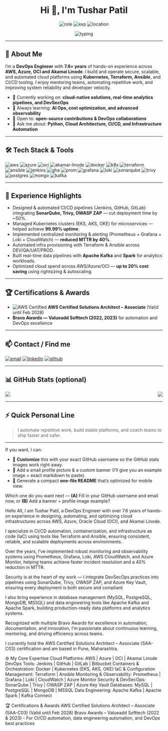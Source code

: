 <!-- ====== Profile Header ====== -->
<h1 align="center">Hi 👋, I'm Tushar Patil</h1>
<p align="center">
  <img src="https://img.shields.io/badge/DevOps-Engineer-blue?style=for-the-badge&logo=gitlab" alt="role" />
  <img src="https://img.shields.io/badge/Experience-7.6%2B%20Years-important?style=for-the-badge&logo=visual-studio-code" alt="exp" />
  <img src="https://img.shields.io/badge/Location-Pune%2C%20India-orange?style=for-the-badge&logo=mapbox" alt="location" />
</p>

<p align="center">
  <img alt="typing" src="https://readme-typing-svg.herokuapp.com?font=Fira+Code&size=22&pause=1000&color=2EC4B6&width=600&lines=I+build+cloud+native+platforms;CI%2FCD+automation+%7C+Kubernetes+%7C+DevSecOps" />
</p>

---

## 🚀 About Me
I’m a **DevOps Engineer** with **7.6+ years** of hands-on experience across **AWS, Azure, OCI and Akamai Linode**. I build and operate secure, scalable, and automated cloud platforms using **Kubernetes, Terraform, Ansible**, and CI/CD tooling. I enjoy mentoring teams, automating repetitive work, and improving system reliability and developer velocity.

- 🔭 Currently working on: **cloud-native solutions, real-time analytics pipelines, and DevSecOps**  
- 🌱 Always learning: **AI Ops, cost optimization, and advanced observability**  
- 👯 Open to: **open-source contributions & DevOps collaborations**  
- 💬 Ask me about: **Python, Cloud Architecture, CI/CD, and Infrastructure Automation**

---

## 🛠️ Tech Stack & Tools
<p>
  <!-- Cloud & Platforms -->
  <img src="https://img.shields.io/badge/AWS-%23FF9900.svg?style=for-the-badge&logo=amazon-aws&logoColor=white" alt="aws" />
  <img src="https://img.shields.io/badge/Azure-%230072C6.svg?style=for-the-badge&logo=microsoft-azure&logoColor=white" alt="azure" />
  <img src="https://img.shields.io/badge/OCI-%23007CFF.svg?style=for-the-badge&logo=oracle" alt="oci" />
  <img src="https://img.shields.io/badge/Akamai-Linode-1f425f?style=for-the-badge" alt="akamai-linode" />

  <!-- Containers & Orchestration -->
  <img src="https://img.shields.io/badge/Docker-%230db7ed.svg?style=for-the-badge&logo=docker&logoColor=white" alt="docker" />
  <img src="https://img.shields.io/badge/Kubernetes-%232496ED.svg?style=for-the-badge&logo=kubernetes&logoColor=white" alt="k8s" />

  <!-- IaC & Config -->
  <img src="https://img.shields.io/badge/Terraform-%23507AFC.svg?style=for-the-badge&logo=terraform&logoColor=white" alt="terraform" />
  <img src="https://img.shields.io/badge/Ansible-%23EE0000.svg?style=for-the-badge&logo=ansible&logoColor=white" alt="ansible" />

  <!-- CI/CD -->
  <img src="https://img.shields.io/badge/Jenkins-%23D24939.svg?style=for-the-badge&logo=jenkins&logoColor=white" alt="jenkins" />
  <img src="https://img.shields.io/badge/GitHub%20Actions-%23181717.svg?style=for-the-badge&logo=github-actions&logoColor=white" alt="gha" />

  <!-- Observability -->
  <img src="https://img.shields.io/badge/Prometheus-%23E6522C.svg?style=for-the-badge&logo=prometheus&logoColor=white" alt="prom" />
  <img src="https://img.shields.io/badge/Grafana-%23F46800.svg?style=for-the-badge&logo=grafana&logoColor=white" alt="grafana" />
  <img src="https://img.shields.io/badge/Loki-%237E57C2.svg?style=for-the-badge&logo=loki&logoColor=white" alt="loki" />

  <!-- Security -->
  <img src="https://img.shields.io/badge/SonarQube-%23007ACC.svg?style=for-the-badge&logo=sonarqube&logoColor=white" alt="sonarqube" />
  <img src="https://img.shields.io/badge/Trivy-Security-%23FF6F61?style=for-the-badge" alt="trivy" />

  <!-- Databases & Data -->
  <img src="https://img.shields.io/badge/Postgres-%23336791.svg?style=for-the-badge&logo=postgresql&logoColor=white" alt="postgres" />
  <img src="https://img.shields.io/badge/MongoDB-%2347A248.svg?style=for-the-badge&logo=mongodb&logoColor=white" alt="mongo" />
  <img src="https://img.shields.io/badge/Kafka-%23E44D26.svg?style=for-the-badge&logo=apache-kafka&logoColor=white" alt="kafka" />
</p>

---

## 💼 Experience Highlights
- Designed & automated CI/CD pipelines (Jenkins, GitHub, GitLab) integrating **SonarQube, Trivy, OWASP ZAP** — cut deployment time by ~50%.  
- Managed Kubernetes clusters (EKS, AKS, OKE) for microservices — helped achieve **99.99% uptime**.  
- Implemented centralized monitoring & alerting (Prometheus + Grafana + Loki + CloudWatch) — **reduced MTTR by 40%**.  
- Automated infra provisioning with Terraform & Ansible across DEV/QA/UAT/PROD.  
- Built real-time data pipelines with **Apache Kafka** and **Spark** for analytics workloads.  
- Optimized cloud spend across AWS/Azure/OCI — **up to 20% cost saving** using rightsizing & autoscaling.

---

## 🏆 Certifications & Awards
- ![AWS Certified](https://img.shields.io/badge/AWS_SAA-C03-232F3E?style=flat-square&logo=amazon-aws) **AWS Certified Solutions Architect – Associate** (Valid until Feb 2028)  
- **Bravo Awards — Valueadd Softtech (2022, 2023)** for automation and DevOps excellence

---

## 📫 Contact / Find me
<p>
  <a href="mailto:your.email@gmail.com"><img src="https://img.shields.io/badge/Email-your.email%40gmail.com-D14836?style=for-the-badge&logo=gmail&logoColor=white" alt="email" /></a>
  <a href="https://www.linkedin.com/in/YOUR-LINKEDIN"><img src="https://img.shields.io/badge/LinkedIn-Tushar%20Patil-0A66C2?style=for-the-badge&logo=linkedin&logoColor=white" alt="linkedin" /></a>
  <a href="https://github.com/YOUR-GITHUB-USERNAME"><img src="https://img.shields.io/badge/GitHub-Tushar%20Patil-181717?style=for-the-badge&logo=github&logoColor=white" alt="github" /></a>
</p>

---

## 📊 GitHub Stats (optional)
<!-- Replace YOUR-GITHUB-USERNAME with your actual GitHub username -->
<p>
  <img align="left" src="https://github-readme-stats.vercel.app/api?username=YOUR-GITHUB-USERNAME&show_icons=true&theme=radical" />
  <img align="right" src="https://github-readme-stats.vercel.app/api/top-langs/?username=YOUR-GITHUB-USERNAME&hide_progress=true&langs_count=8&theme=radical" />
</p>
<br clear="all"/>

---

## ⚡ Quick Personal Line
> I automate repetitive work, build stable platforms, and coach teams to ship faster and safer.

---

If you want, I can:
- 🔧 **Customize** this with your exact GitHub username so the GitHub stats images work right away.  
- 🎨 Add a small profile picture & a custom banner (I’ll give you an example image + exact markdown to paste).  
- 🧩 Generate a compact **one-file README** that’s optimized for mobile view.

Which one do you want next — **(A)** Fill in your GitHub username and email now, or **(B)** Add a banner + profile image example?  



Hello All, I am Tushar Patil, a DevOps Engineer with over 7.6 years of hands-on experience in designing, automating, and optimizing cloud infrastructures across AWS, Azure, Oracle Cloud (OCI), and Akamai Linode.

I specialize in CI/CD automation, containerization, and infrastructure as code (IaC) using tools like Terraform and Ansible, ensuring consistent, reliable, and scalable deployments across environments.

Over the years, I’ve implemented robust monitoring and observability systems using Prometheus, Grafana, Loki, AWS CloudWatch, and Azure Monitor, helping teams achieve faster incident resolution and a 40% reduction in MTTR.

Security is at the heart of my work — I integrate DevSecOps practices into pipelines using SonarQube, Trivy, OWASP ZAP, and Azure Key Vault, ensuring every deployment is both secure and compliant.

I also bring experience in database management (MySQL, PostgreSQL, MongoDB, MSSQL) and data engineering tools like Apache Kafka and Apache Spark, building production-ready data platforms and analytics systems.

Recognized with multiple Bravo Awards for excellence in automation, documentation, and innovation, I’m passionate about continuous learning, mentoring, and driving efficiency across teams.

I currently hold the AWS Certified Solutions Architect – Associate (SAA-C03) certification and am based in Pune, Maharashtra.


⚙️ My Core Expertise
Cloud Platforms: AWS | Azure | OCI | Akamai Linode
DevOps Tools: Jenkins | GitHub | GitLab | Bitbucket
Containers & Orchestration: Docker | Kubernetes (EKS, AKS, OKE)
IaC & Configuration Management: Terraform | Ansible
Monitoring & Observability: Prometheus | Grafana | Loki | CloudWatch | Azure Monitor
Security & DevSecOps: SonarQube | Trivy | OWASP ZAP | Azure Key Vault
Databases: MySQL | PostgreSQL | MongoDB | MSSQL
Data Engineering: Apache Kafka | Apache Spark | Kafka Connect

🏆 Certifications & Awards
AWS Certified Solutions Architect – Associate (SAA-C03) (Valid until Feb 2028)
Bravo Awards – Valueadd Softtech (2022 & 2023) - For CI/CD automation, data engineering automation, and DevOps best practices

<!--
**tusharp1911/tusharp1911** is a ✨ _special_ ✨ repository because its `README.md` (this file) appears on your GitHub profile.

Here are some ideas to get you started:

- 🔭 I’m currently working on ...
- 🌱 I’m currently learning ...
- 👯 I’m looking to collaborate on ...
- 🤔 I’m looking for help with ...
- 💬 Ask me about ...
- 📫 How to reach me: ...
- 😄 Pronouns: ...
- ⚡ Fun fact: ...
-->
